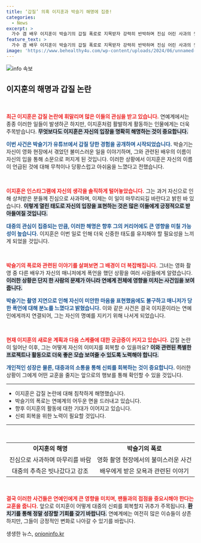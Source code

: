 ```yaml
---
title: ‘갑질’ 의혹 이지훈과 박슬기 해명에 집중!
categories:
  - News
excerpt: >
  가수 겸 배우 이지훈이 박슬기의 갑질 폭로로 지목받자 강력히 반박하며 진심 어린 사과의 뜻을 전했다. 이지훈의 반응과 박슬기의 충격적인 과거 이야기가 주목받고 있다. 클릭해서 더 알아보세요!
feature_text: >
  가수 겸 배우 이지훈이 박슬기의 갑질 폭로로 지목받자 강력히 반박하며 진심 어린 사과의 뜻을 전했다. 이지훈의 반응과 박슬기의 충격적인 과거 이야기가 주목받고 있다. 클릭해서 더 알아보세요!
image: 'https://www.behealthy4u.com/wp-content/uploads/2024/06/unnamed-file.png'
---
```


<p><img src="https://www.behealthy4u.com/wp-content/uploads/2024/06/unnamed-file.png" alt="info 속보" /></p>

<h2 data-ke-size="size26">이지훈의 해명과 갑질 논란</h2>

<p data-ke-size="size16">&nbsp;</p>

<p><b><span style="color: #ee2323;">최근 이지훈은 갑질 논란에 휘말리며 많은 이들의 관심을 받고 있습니다.</span></b> 연예계에서는 종종 이러한 일들이 발생하곤 하지만, 이지훈처럼 활발하게 활동하는 인물에게는 더욱 주목받습니다. <b><span style="background-color: #21538527;">무엇보다도 이지훈은 자신의 입장을 명확히 해명하는 것이 중요합니다.</span></b> </p>

<p><b><span style="color: #1a5490;">이번 사건은 박슬기가 유튜브에서 갑질 당한 경험을 공개하며 시작되었습니다.</span></b> 박슬기는 자신이 영화 현장에서 겪었던 불미스러운 일을 이야기하며, 그와 관련된 배우의 이름이 자신의 입을 통해 소문으로 퍼지게 된 것입니다. 이러한 상황에서 이지훈은 자신의 이름이 언급된 것에 대해 무척이나 당황스럽고 아쉬움을 느꼈다고 전했습니다.</p>

<p data-ke-size="size16">&nbsp;</p>

<p><b><span style="color: #ee2323;">이지훈은 인스타그램에 자신의 생각을 솔직하게 털어놓았습니다.</span></b> 그는 과거 자신으로 인해 상처받은 분들께 진심으로 사과하며, 이제는 이 일이 마무리되길 바란다고 밝힌 바 있습니다. <b><span style="background-color: #21538527;">이렇게 열린 태도로 자신의 입장을 표현하는 것은 많은 이들에게 긍정적으로 받아들여질 것입니다.</span></b> </p>

<p><b><span style="color: #1a5490;">대중의 관심이 집중되는 만큼, 이러한 해명은 향후 그의 커리어에도 큰 영향을 미칠 가능성이 높습니다.</span></b> 이지훈은 이번 일로 인해 더욱 신중한 태도를 유지해야 할 필요성을 느끼게 되었을 것입니다. </p>

<p data-ke-size="size16">&nbsp;</p>

<p><b><span style="color: #ee2323;">박슬기의 폭로와 관련된 이야기를 살펴보면 그 배경이 더 복잡해집니다.</span></b> 그녀는 영화 촬영 중 다른 배우가 자신의 매니저에게 폭언을 했던 상황을 여러 사람들에게 알렸습니다. <b><span style="background-color: #21538527;">이러한 상황은 단지 한 사람의 문제가 아니라 연예계 전체에 영향을 미치는 사건임을 보여줍니다.</span></b> </p>

<p><b><span style="color: #1a5490;">박슬기는 촬영 지연으로 인해 자신이 미안한 마음을 표현했음에도 불구하고 매니저가 당한 폭언에 대해 분노를 느꼈다고 밝혔습니다.</span></b> 이와 같은 사건은 결국 이지훈이라는 연예인에게까지 연결되어, 그는 자신의 명예를 지키기 위해 나서게 되었습니다.</p>

<p data-ke-size="size16">&nbsp;</p>

<p><b><span style="color: #ee2323;">현재 이지훈의 새로운 계획과 다음 스케줄에 대한 궁금증이 커지고 있습니다.</span></b> 갑질 논란이 일어난 이후, 그는 어떻게 자신의 이미지를 회복할 수 있을까요? <b><span style="background-color: #21538527;">이와 관련된 특별한 프로젝트나 활동으로 더욱 좋은 모습 보여줄 수 있도록 노력해야 합니다.</span></b>  </p>

<p><b><span style="color: #1a5490;">개인적인 성장은 물론, 대중과의 소통을 통해 신뢰를 회복하는 것이 중요합니다.</span></b> 이러한 상황이 그에게 어떤 교훈을 줄지는 앞으로의 행보를 통해 확인할 수 있을 것입니다. </p>

<hr />

<ul>
    <li>이지훈은 갑질 논란에 대해 침착하게 해명했습니다.</li>
    <li>박슬기의 폭로는 연예계의 어두운 면을 드러내고 있습니다.</li>
    <li>향후 이지훈의 활동에 대한 기대가 이어지고 있습니다.</li>
    <li>신뢰 회복을 위한 노력이 필요할 것입니다.</li>
</ul>

<hr />

<p data-ke-size="size16">&nbsp;</p>

<table style="width: 100%; border-collapse: collapse;">
    <tr>
        <td style="text-align: center; height: 17px;"><b>이지훈의 해명</b></td>
        <td style="text-align: center; height: 17px;"><b>박슬기의 폭로</b></td>
    </tr>
    <tr>
        <td style="text-align: center; height: 17px;">진심으로 사과하며 마무리를 바람</td>
        <td style="text-align: center; height: 17px;">영화 촬영 현장에서의 불미스러운 사건</td>
    </tr>
    <tr>
        <td style="text-align: center; height: 17px;">대중의 추측은 빗나갔다고 강조</td>
        <td style="text-align: center; height: 17px;">배우에게 받은 모욕과 관련된 이야기</td>
    </tr>
</table>

<p data-ke-size="size16">&nbsp;</p>

<p><b><span style="color: #ee2323;">결국 이러한 사건들은 연예인에게 큰 영향을 미치며, 팬들과의 접점을 중요시해야 한다는 교훈을 줍니다.</span></b> 앞으로 이지훈이 어떻게 대중의 신뢰를 회복할지 귀추가 주목됩니다. <b><span style="background-color: #21538527;">환치기를 통해 정말 성장할 기회를 갖기 바랍니다.</span></b>  연예계에는 여전히 많은 이슈들이 상존하지만, 그들이 긍정적인 변화로 나아갈 수 있기를 바랍니다.</p>
생생한 뉴스, <a href="https://onioninfo.kr" rel="dofollow">onioninfo.kr</a>


